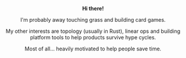<p align="center">
  <b>Hi there!</b><br>
</p>
  <p align="center">
  I'm probably away touching grass and building card games.
</p>

<p align="center">
  My other interests are topology (usually in Rust), linear ops and building platform tools to help products survive hype cycles. 
</p>

<p align="center">
  Most of all... heavily motivated to help people save time. 
</p>
